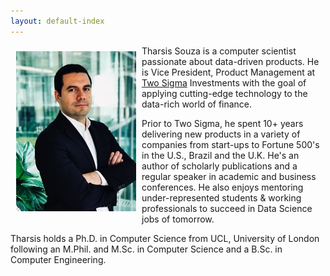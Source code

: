 ```yaml
---
layout: default-index
---
```


<img style="width=305px;height=445px;float:left;padding:9px;"
src="/image/p1.jpeg" alt="profile picture" width="192" height="256">

Tharsis Souza is a computer scientist passionate about data-driven products. He is Vice President, Product Management at [Two Sigma](https://www.twosigma.com/) Investments with the goal of applying cutting-edge technology to the data-rich world of finance.

Prior to Two Sigma, he spent 10+ years delivering new products in a variety of companies from start-ups to Fortune 500's in the U.S., Brazil and the U.K. He's an author of scholarly publications and a regular speaker in academic and business conferences. He also enjoys mentoring under-represented students & working professionals to succeed in Data Science jobs of tomorrow.

Tharsis holds a Ph.D. in Computer Science from UCL, University of London following an M.Phil. and M.Sc. in Computer Science and a B.Sc. in Computer Engineering.
